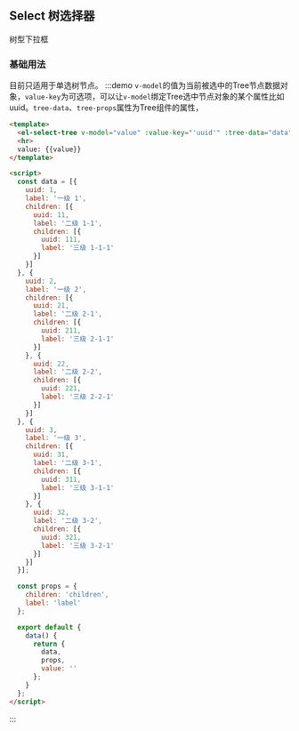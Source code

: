 <script>
  const data = [{
    uuid: 1,
    label: '一级 1',
    children: [{
      uuid: 11,
      label: '二级 1-1',
      children: [{
        uuid: 111,
        label: '三级 1-1-1'
      }]
    }]
  }, {
    uuid: 2,
    label: '一级 2',
    children: [{
      uuid: 21,
      label: '二级 2-1',
      children: [{
        uuid: 211,
        label: '三级 2-1-1'
      }]
    }, {
      uuid: 22,
      label: '二级 2-2',
      children: [{
        uuid: 221,
        label: '三级 2-2-1'
      }]
    }]
  }, {
    uuid: 3,
    label: '一级 3',
    children: [{
      uuid: 31,
      label: '二级 3-1',
      children: [{
        uuid: 311,
        label: '三级 3-1-1'
      }]
    }, {
      uuid: 32,
      label: '二级 3-2',
      children: [{
        uuid: 321,
        label: '三级 3-2-1'
      }]
    }]
  }];

  const props = {
    children: 'children',
    label: 'label'
  };

  export default {
    data() {
      return {
        data,
        props,
        value: ''
      };
    }
  };
</script>

<style>
  .demo-select .el-select {
    width: 240px;
  }
</style>

## Select 树选择器

树型下拉框

### 基础用法

目前只适用于单选树节点。
:::demo `v-model`的值为当前被选中的Tree节点数据对象，`value-key`为可选项，可以让`v-model`绑定Tree选中节点对象的某个属性比如uuid。`tree-data`、`tree-props`属性为Tree组件的属性，
```html
<template>
  <el-select-tree v-model="value" :value-key="'uuid'" :tree-data="data" :tree-props="props" :clearable="true" placeholder="请选择"></el-select-tree>
  <hr>
  value: {{value}}
</template>

<script>
  const data = [{
    uuid: 1,
    label: '一级 1',
    children: [{
      uuid: 11,
      label: '二级 1-1',
      children: [{
        uuid: 111,
        label: '三级 1-1-1'
      }]
    }]
  }, {
    uuid: 2,
    label: '一级 2',
    children: [{
      uuid: 21,
      label: '二级 2-1',
      children: [{
        uuid: 211,
        label: '三级 2-1-1'
      }]
    }, {
      uuid: 22,
      label: '二级 2-2',
      children: [{
        uuid: 221,
        label: '三级 2-2-1'
      }]
    }]
  }, {
    uuid: 3,
    label: '一级 3',
    children: [{
      uuid: 31,
      label: '二级 3-1',
      children: [{
        uuid: 311,
        label: '三级 3-1-1'
      }]
    }, {
      uuid: 32,
      label: '二级 3-2',
      children: [{
        uuid: 321,
        label: '三级 3-2-1'
      }]
    }]
  }];

  const props = {
    children: 'children',
    label: 'label'
  };

  export default {
    data() {
      return {
        data,
        props,
        value: ''
      };
    }
  };
</script>
```
:::